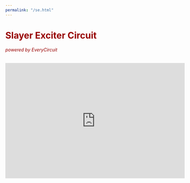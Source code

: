 ```yaml
---
permalink: "/se.html"
---
```

<h1 style="color: #980000">Slayer Exciter Circuit</h1>
<h6 style="color: #980000">powered by EveryCircuit</h6>
<html>
    <body>
        <iframe width="560" height="360" src="https://everycircuit.com/embed/5137179657109504" frameborder="0"></iframe>
    </body>
</html>
